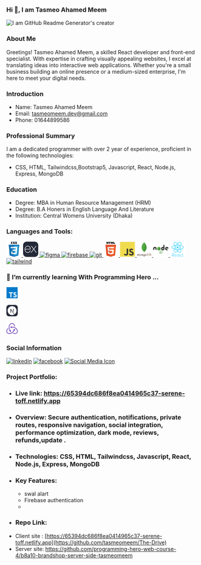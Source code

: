 ### Hi 👋, I am Tasmeo Ahamed Meem
![I am GitHub Readme Generator's creator](https://i.ibb.co/94GWJhQ/Untitled-design.png)
### About Me
Greetings! Tasmeo Ahamed Meem, a skilled React developer and front-end specialist. With expertise in crafting visually appealing websites, I excel at translating ideas into interactive web applications. Whether you're a small business building an online presence or a medium-sized enterprise, I'm here to meet your digital needs.
### Introduction 
- Name: Tasmeo Ahamed Meem
- Email: tasmeomeem.dev@gmail.com
- Phone: 01644899586

 
### Professional Summary
I am a dedicated programmer with over 2 year of experience, proficient in the following technologies:
- CSS, HTML, Tailwindcss,Bootstrap5, Javascript, React, Node.js, Express, MongoDB

### Education
- Degree: MBA in  Human Resource Management (HRM)
- Degree: B.A Honers in English Language And Literature
- Institution: Central Womens University (Dhaka)
### Languages and Tools:

<p align="left"> <a href="https://www.w3schools.com/css/" target="_blank" rel="noreferrer"> <img src="https://raw.githubusercontent.com/devicons/devicon/master/icons/css3/css3-original-wordmark.svg" alt="css3" width="40" height="40"/> </a> <a href="https://expressjs.com" target="_blank" rel="noreferrer"> <img src="https://raw.githubusercontent.com/tandpfun/skill-icons/59059d9d1a2c092696dc66e00931cc1181a4ce1f/icons/ExpressJS-Dark.svg" alt="express" width="40" height="40"/> </a> <a href="https://www.figma.com/" target="_blank" rel="noreferrer"> <img src="https://www.vectorlogo.zone/logos/figma/figma-icon.svg" alt="figma" width="40" height="40"/> </a> <a href="https://firebase.google.com/" target="_blank" rel="noreferrer"> <img src="https://www.vectorlogo.zone/logos/firebase/firebase-icon.svg" alt="firebase" width="40" height="40"/> </a> <a href="https://git-scm.com/" target="_blank" rel="noreferrer"> <img src="https://www.vectorlogo.zone/logos/git-scm/git-scm-icon.svg" alt="git" width="40" height="40"/> </a> <a href="https://www.w3.org/html/" target="_blank" rel="noreferrer"> <img src="https://raw.githubusercontent.com/devicons/devicon/master/icons/html5/html5-original-wordmark.svg" alt="html5" width="40" height="40"/> </a> <a href="https://developer.mozilla.org/en-US/docs/Web/JavaScript" target="_blank" rel="noreferrer"> <img src="https://raw.githubusercontent.com/devicons/devicon/master/icons/javascript/javascript-original.svg" alt="javascript" width="40" height="40"/> </a> <a href="https://www.mongodb.com/" target="_blank" rel="noreferrer"> <img src="https://raw.githubusercontent.com/devicons/devicon/master/icons/mongodb/mongodb-original-wordmark.svg" alt="mongodb" width="40" height="40"/> </a> <a href="https://nodejs.org" target="_blank" rel="noreferrer"> <img src="https://raw.githubusercontent.com/devicons/devicon/master/icons/nodejs/nodejs-original-wordmark.svg" alt="nodejs" width="40" height="40"/> </a> <a href="https://reactjs.org/" target="_blank" rel="noreferrer"> <img src="https://raw.githubusercontent.com/devicons/devicon/master/icons/react/react-original-wordmark.svg" alt="react" width="40" height="40"/> </a> <a href="https://tailwindcss.com/" target="_blank" rel="noreferrer"> <img src="https://www.vectorlogo.zone/logos/tailwindcss/tailwindcss-icon.svg" alt="tailwind" width="40" height="40"/> </a> </p>

 ###  🌱 I’m currently learning With Programming Hero ...


<p  align="left">
<a href="https://www.typescriptlang.org/" target="_blank" rel="noreferrer"> <img src="https://raw.githubusercontent.com/devicons/devicon/master/icons/typescript/typescript-original.svg" alt="typescript" width="30" height="30"/> </a>

<a href="https://nextjs.org/" target="_blank" rel="noreferrer"> <img src="https://raw.githubusercontent.com/tandpfun/skill-icons/59059d9d1a2c092696dc66e00931cc1181a4ce1f/icons/NextJS-Dark.svg" alt="nextjs" width="30" height="30"/> </a>

<a href="https://redux.js.org" target="_blank" rel="noreferrer"> <img src="https://raw.githubusercontent.com/devicons/devicon/master/icons/redux/redux-original.svg" alt="redux" width="30" height="30"/> </a>
</p>

### Social Information
[<img src='https://cdn.jsdelivr.net/npm/simple-icons@3.0.1/icons/linkedin.svg' alt='linkedin' height='40'>](https://www.linkedin.com/in/https://www.linkedin.com/feed//)  [<img src='https://cdn.jsdelivr.net/npm/simple-icons@3.0.1/icons/facebook.svg' alt='facebook' height='40'>](https://www.facebook.com/https://www.facebook.com/tasmeoahamed) 
<a href="mailto:tasmeomeem.dev@gmail.com" target="_blank">
    <img src="https://i.ibb.co/g78K1rj/images-removebg-preview.png" alt="Social Media Icon" width="50" height="40"/>
  </a> 

### Project Portfolio:
- ### Live link: https://65394dc686f8ea0414965c37-serene-toff.netlify.app
- ### Overview: Secure authentication, notifications, private routes, responsive navigation, social integration, performance optimization, dark mode,  reviews, refunds,update .
- ### Technologies: CSS, HTML, Tailwindcss, Javascript, React, Node.js, Express, MongoDB
- ### Key Features:
  - swal alart
  - Firebase authentication
  -
- ### Repo Link:
- Client site : [https://65394dc686f8ea0414965c37-serene-toff.netlify.app](https://github.com/tasmeomeem/The-Drive)
- Server site: https://github.com/programming-hero-web-course-4/b8a10-brandshop-server-side-tasmeomeem

